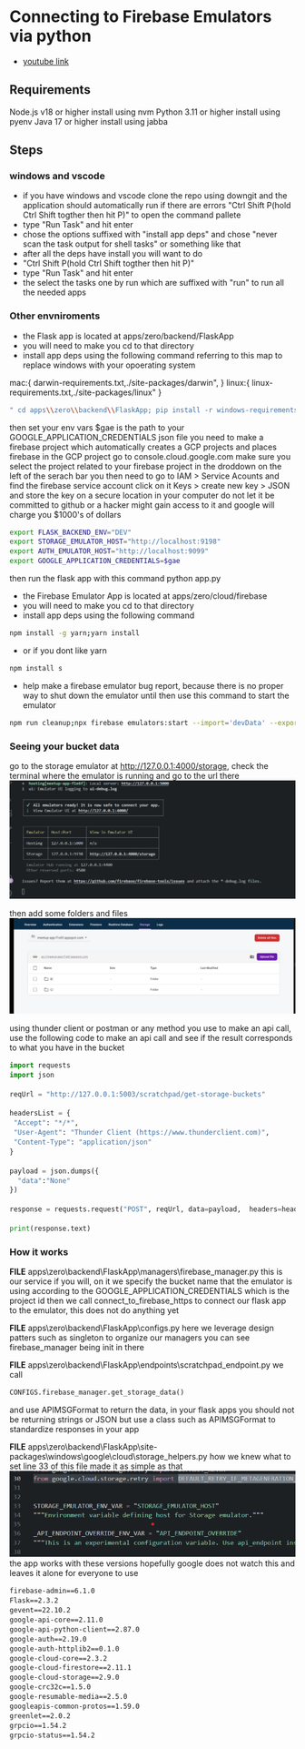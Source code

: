 # Connecting to Firebase Emulators via python

* [youtube link](https://www.youtube.com/watch?v=la3hXW7Xvu8)

## Requirements
Node.js  v18 or higher install using nvm
Python 3.11 or higher install using pyenv
Java 17 or higher install using jabba

## Steps

### windows and vscode
* if you have windows and vscode clone the repo using downgit and the application should automatically run if there are errors
"Ctrl Shift P(hold Ctrl Shift togther then hit P)" to open the command pallete
* type "Run Task" and hit enter
* chose the options suffixed with "install app deps" and chose "never scan the task output for shell tasks" or something like that
* after all the deps have install you will want to do
* "Ctrl Shift P(hold Ctrl Shift togther then hit P)"
* type "Run Task" and hit enter
* the select the tasks one by run which are suffixed with "run" to run all the needed apps

### Other envniroments
* the Flask app is located at apps/zero/backend/FlaskApp
* you will need to make you cd to that directory
* install app deps using the following command referring to this map to replace windows with your opoerating system

mac:{
  darwin-requirements.txt,./site-packages/darwin",
}
linux:{
  linux-requirements.txt,./site-packages/linux"
}
```sh
" cd apps\\zero\\backend\\FlaskApp; pip install -r windows-requirements.txt --upgrade --target .\\site-packages\\windows",
```
then set your env vars
  \$gae is the path to your  GOOGLE_APPLICATION_CREDENTIALS json file
  you need to make a firebase project which automatically creates a GCP projects and places firebase in the GCP project
  go to console.cloud.google.com
  make sure you select the project related to your firebase project in the droddown on  the left of the serach bar
  you then need to go to IAM > Service Acounts and find the firebase service account click on it
  Keys > create new key > JSON  and store the key on a secure location in your computer
  do not let it be committed to github or a hacker might gain access to it and google will charge you $1000's of dollars
```sh
export FLASK_BACKEND_ENV="DEV"
export STORAGE_EMULATOR_HOST="http://localhost:9198"
export AUTH_EMULATOR_HOST="http://localhost:9099"
export GOOGLE_APPLICATION_CREDENTIALS=$gae
```


then run the flask app with this command
python app.py

* the Firebase Emulator App is located at apps/zero/cloud/firebase
* you will need to make you cd to that directory
* install app deps using the following command
```sh
npm install -g yarn;yarn install
```
* or if you dont like yarn
```sh
npm install s
```
* help make a firebase emulator bug report, because there is no proper way to shut down the emulator until then use this command to start the emulator
```sh
npm run cleanup;npx firebase emulators:start --import='devData' --export-on-exit
```

### Seeing your bucket data
go to the storage emulator at http://127.0.0.1:4000/storage, check the terminal where the emulator is running and go to the url there
![1685372168028](image/README/1685372168028.png)

then add some folders and files
![1685372193791](image/README/1685372193791.png)

using thunder client or postman or any method you use to make an api call,
use the following code to make an api call and see if the result corresponds to what you have in the bucket

```py
import requests
import json

reqUrl = "http://127.0.0.1:5003/scratchpad/get-storage-buckets"

headersList = {
 "Accept": "*/*",
 "User-Agent": "Thunder Client (https://www.thunderclient.com)",
 "Content-Type": "application/json"
}

payload = json.dumps({
  "data":"None"
})

response = requests.request("POST", reqUrl, data=payload,  headers=headersList)

print(response.text)
```


### How it works
__FILE__ apps\zero\backend\FlaskApp\managers\firebase_manager.py
this is our service if you will, on it we specify the bucket name that the emulator is using according to the GOOGLE_APPLICATION_CREDENTIALS which is the project id then we call connect_to_firebase_https to connect our flask app to the emulator, this does not do anything yet

__FILE__ apps\zero\backend\FlaskApp\configs.py
here we leverage design patters such as singleton to organize our managers you can see firebase_manager being init in there

__FILE__ apps\zero\backend\FlaskApp\endpoints\scratchpad_endpoint.py
we call
```py
CONFIGS.firebase_manager.get_storage_data()
```
and use APIMSGFormat to return the data, in your flask apps you should not be returning strings or JSON  but use a class such as APIMSGFormat to standardize responses in your app

__FILE__ apps\zero\backend\FlaskApp\site-packages\windows\google\cloud\storage\_helpers.py
how we knew what to set line 33 of this file made it as simple as that
![1685372508113](image/README/1685372508113.png)
the app works with these versions hopefully google does not watch this and leaves it alone for everyone to use
```txt
firebase-admin==6.1.0
Flask==2.3.2
gevent==22.10.2
google-api-core==2.11.0
google-api-python-client==2.87.0
google-auth==2.19.0
google-auth-httplib2==0.1.0
google-cloud-core==2.3.2
google-cloud-firestore==2.11.1
google-cloud-storage==2.9.0
google-crc32c==1.5.0
google-resumable-media==2.5.0
googleapis-common-protos==1.59.0
greenlet==2.0.2
grpcio==1.54.2
grpcio-status==1.54.2
```



